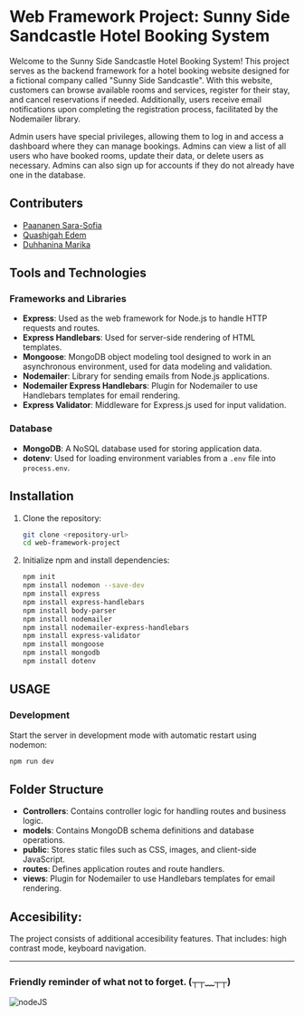 # Web Framework Project: Sunny Side Sandcastle Hotel Booking System

Welcome to the Sunny Side Sandcastle Hotel Booking System! This project serves as the backend framework for a hotel booking website designed for a fictional company called "Sunny Side Sandcastle". With this website, customers can browse available rooms and services, register for their stay, and cancel reservations if needed. Additionally, users receive email notifications upon completing the registration process, facilitated by the Nodemailer library.

Admin users have special privileges, allowing them to log in and access a dashboard where they can manage bookings. Admins can view a list of all users who have booked rooms, update their data, or delete users as necessary. Admins can also sign up for accounts if they do not already have one in the database.

## Contributers

- [Paananen Sara-Sofia](https://github.com/cerberus2078)
- [Quashigah Edem](https://github.com/KoblaQ)
- [Duhhanina Marika](https://github.com/marikadu)

## Tools and Technologies

### Frameworks and Libraries

- **Express**: Used as the web framework for Node.js to handle HTTP requests and routes.
- **Express Handlebars**: Used for server-side rendering of HTML templates.
- **Mongoose**: MongoDB object modeling tool designed to work in an asynchronous environment, used for data modeling and validation.
- **Nodemailer**: Library for sending emails from Node.js applications.
- **Nodemailer Express Handlebars**: Plugin for Nodemailer to use Handlebars templates for email rendering.
- **Express Validator**: Middleware for Express.js used for input validation.

### Database

- **MongoDB**: A NoSQL database used for storing application data.
- **dotenv**: Used for loading environment variables from a `.env` file into `process.env`.

## Installation

1. Clone the repository:

   ```bash
   git clone <repository-url>
   cd web-framework-project
   ```

2. Initialize npm and install dependencies:
   ```bash
   npm init
   npm install nodemon --save-dev
   npm install express
   npm install express-handlebars
   npm install body-parser
   npm install nodemailer
   npm install nodemailer-express-handlebars
   npm install express-validator
   npm install mongoose
   npm install mongodb
   npm install dotenv
   ```

## USAGE

### Development

Start the server in development mode with automatic restart using nodemon:

```bash
npm run dev
```

## Folder Structure

- **Controllers**: Contains controller logic for handling routes and business logic.
- **models**: Contains MongoDB schema definitions and database operations.
- **public**: Stores static files such as CSS, images, and client-side JavaScript.
- **routes**: Defines application routes and route handlers.
- **views**: Plugin for Nodemailer to use Handlebars templates for email rendering.

## Accesibility:

The project consists of additional accesibility features. That includes: high contrast mode, keyboard navigation.

---

### Friendly reminder of what not to forget. (┬┬﹏┬┬)

![nodeJS](https://github.com/cerberus2078/Web-Framework-Project/assets/113843309/aaeb28c4-e0db-44d4-9e56-7bcc190f22b9)
